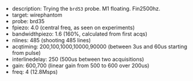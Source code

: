 * description: Trying the `brd53` probe. M1 floating. Fin2500hz.
* target: wirephantom
* probe: brd35
* fpiezo: 4.0 (central freq, as seen on experiments)
* bandwidthpiezo: 1.6 (160%, calculated from first acqs) 
* nlines: 485 (shooting 485 lines)
* acqtiming: 200,100,1000,10000,90000 (between 3us and 60us starting from pulse)
* interlinedelay: 250 (500us between two acquisitions)
* gain: 600,700 (linear gain from 500 to 600 over 200us)
* freq: 4 (12.8Msps)

